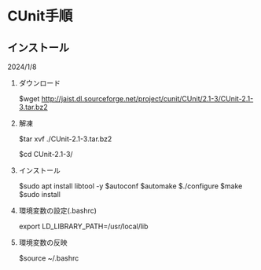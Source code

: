 # CUnit手順
## インストール

2024/1/8

1. ダウンロード

    $wget http://jaist.dl.sourceforge.net/project/cunit/CUnit/2.1-3/CUnit-2.1-3.tar.bz2

1. 解凍

    $tar xvf ./CUnit-2.1-3.tar.bz2
    
    $cd CUnit-2.1-3/

1. インストール

    $sudo apt install libtool -y
    $autoconf
    $automake
    $./configure
    $make
    $sudo install

1. 環境変数の設定(.bashrc)

    export LD_LIBRARY_PATH=/usr/local/lib

1. 環境変数の反映

    $source ~/.bashrc